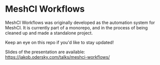 # MeshCI Workflows

MeshCI Workflows was originally developed as the automation system for MeshCI. It is currently part of a monorepo, and in the process of being cleaned up and made a standalone project.

Keep an eye on this repo if you'd like to stay updated!

Slides of the presentation are available: https://jakob.odersky.com/talks/meshci-workflows/
